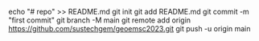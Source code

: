 echo "# repo" >> README.md
git init
git add README.md
git commit -m "first commit"
git branch -M main
git remote add origin https://github.com/sustechgem/geoemsc2023.git
git push -u origin main
